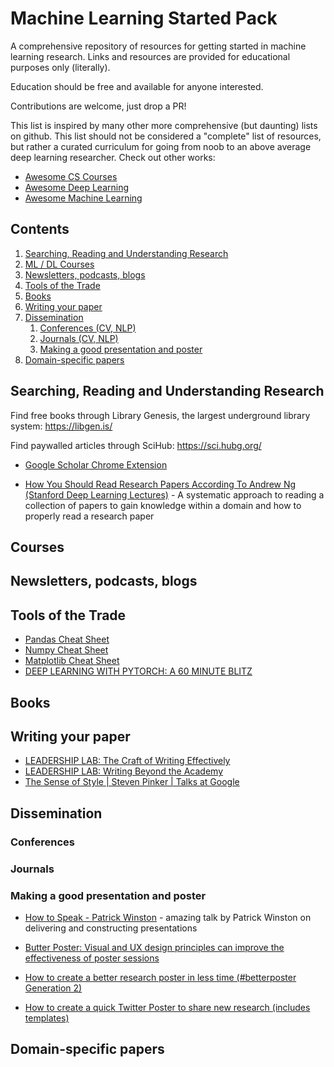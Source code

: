 # Machine Learning Started Pack
A comprehensive repository of resources for getting started in machine learning research. Links and resources are provided for educational purposes only (literally).

Education should be free and available for anyone interested. 

Contributions are welcome, just drop a PR! 

This list is inspired by many other more comprehensive (but daunting) lists on github. This list should not be considered a "complete" list of resources, but rather a curated curriculum for going from noob to an above average deep learning researcher. Check out other works:

- [Awesome CS Courses](https://github.com/prakhar1989/awesome-courses)
- [Awesome Deep Learning](https://github.com/ChristosChristofidis/awesome-deep-learning)
- [Awesome Machine Learning](https://github.com/josephmisiti/awesome-machine-learning)

Contents
---------------

1. [Searching, Reading and Understanding Research](#searching-reading-and-understanding-research)
2. [ML / DL Courses](Courses)
3. [Newsletters, podcasts, blogs](#newsletters-podcasts-blogs)
4. [Tools of the Trade](#tools-of-the-trade)
5. [Books](#books)
6. [Writing your paper](#writing-your-paper)
7. [Dissemination](#dissemination)
    1. [Conferences (CV, NLP)](#conferences)
    2. [Journals (CV, NLP)](#journals)
    3. [Making a good presentation and poster](#making-a-good-presentation-and-poster)
8. [Domain-specific papers](#domain-specific-papers)

## Searching, Reading and Understanding Research
Find free books through Library Genesis, the largest underground library system: https://libgen.is/ 

Find paywalled articles through SciHub: https://sci.hubg.org/

- [Google Scholar Chrome Extension](https://chrome.google.com/webstore/detail/google-scholar-button/ldipcbpaocekfooobnbcddclnhejkcpn?hl=en) 

- [How You Should Read Research Papers According To Andrew Ng (Stanford Deep Learning Lectures)](https://towardsdatascience.com/how-you-should-read-research-papers-according-to-andrew-ng-stanford-deep-learning-lectures-98ecbd3ccfb3) - A systematic approach to reading a collection of papers to gain knowledge within a domain and how to properly read a research paper

## Courses

## Newsletters, podcasts, blogs

## Tools of the Trade

- [Pandas Cheat Sheet](https://pandas.pydata.org/Pandas_Cheat_Sheet.pdf)
- [Numpy Cheat Sheet](https://s3.amazonaws.com/assets.datacamp.com/blog_assets/Numpy_Python_Cheat_Sheet.pdf)
- [Matplotlib Cheat Sheet](https://s3.amazonaws.com/assets.datacamp.com/blog_assets/Python_Matplotlib_Cheat_Sheet.pdf)
- [DEEP LEARNING WITH PYTORCH: A 60 MINUTE BLITZ](https://pytorch.org/tutorials/beginner/deep_learning_60min_blitz.html)

## Books 

## Writing your paper

- [LEADERSHIP LAB: The Craft of Writing Effectively](https://www.youtube.com/watch?v=vtIzMaLkCaM)
- [LEADERSHIP LAB: Writing Beyond the Academy](https://www.youtube.com/watch?v=aFwVf5a3pZM)
- [The Sense of Style | Steven Pinker | Talks at Google](https://www.youtube.com/watch?v=3ZKTmsgqi0U)

## Dissemination

### Conferences

### Journals

### Making a good presentation and poster
- [How to Speak - Patrick Winston](https://www.youtube.com/watch?v=Unzc731iCUY) - amazing talk by Patrick Winston on delivering and constructing presentations 

- [Butter Poster: Visual and UX design principles can improve the effectiveness of poster sessions](https://derekcrowe.net/butterposter)
- [How to create a better research poster in less time (#betterposter Generation 2)](https://www.youtube.com/watch?v=SYk29tnxASs)
- [How to create a quick Twitter Poster to share new research (includes templates)](https://www.youtube.com/watch?v=fQDL8r3r_d4)

## Domain-specific papers
